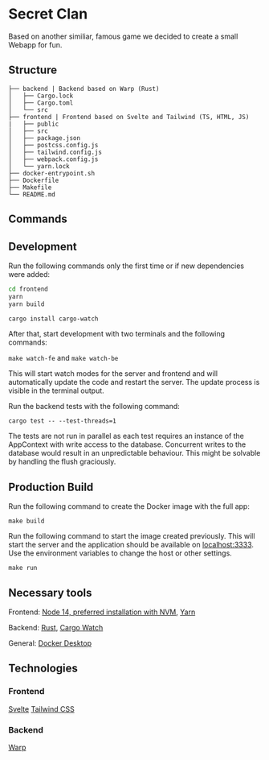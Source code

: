 # Secret Clan

Based on another similiar, famous game we decided to create a small Webapp for fun.

## Structure

```
├── backend | Backend based on Warp (Rust)
│   ├── Cargo.lock
│   ├── Cargo.toml
│   └── src
├── frontend | Frontend based on Svelte and Tailwind (TS, HTML, JS)
|   ├── public
│   ├── src
│   ├── package.json
│   ├── postcss.config.js
│   ├── tailwind.config.js
│   ├── webpack.config.js
│   └── yarn.lock
├── docker-entrypoint.sh
├── Dockerfile
├── Makefile
└── README.md
```

## Commands

## Development

Run the following commands only the first time or if new dependencies were added:

```bash
cd frontend
yarn
yarn build

cargo install cargo-watch
```

After that, start development with two terminals and the following commands:

`make watch-fe` and `make watch-be`

This will start watch modes for the server and frontend and will automatically update the code and restart the server. The update process is visible in the terminal output.

Run the backend tests with the following command:

`cargo test -- --test-threads=1`

The tests are not run in parallel as each test requires an instance of the AppContext with write access to the database. Concurrent writes to the database would result in an unpredictable behaviour. This might be solvable by handling the flush graciously.

## Production Build

Run the following command to create the Docker image with the full app:

`make build`

Run the following command to start the image created previously. This will start the server and the application should be available on [localhost:3333](http://localhost:3333). Use the environment variables to change the host or other settings.

`make run`

## Necessary tools

Frontend: [Node 14, preferred installation with NVM](https://github.com/nvm-sh/nvm), [Yarn](https://yarnpkg.com/)

Backend: [Rust](https://www.rust-lang.org/learn/get-started), [Cargo Watch](https://crates.io/crates/cargo-watch)

General: [Docker Desktop](https://www.docker.com/get-started)

## Technologies

### Frontend

[Svelte](https://svelte.dev/)
[Tailwind CSS](https://tailwindcss.com/)

### Backend

[Warp](https://github.com/seanmonstar/warp)
